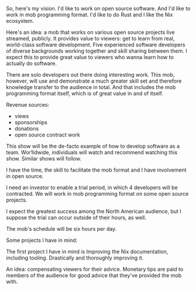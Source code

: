 So, here's my vision. I'd like to work on open source software.
And I'd like to work in mob programming format.
I'd like to do Rust and I like the Nix ecosystem.

Here's an idea: a mob that works on various open source projects live streamed, publicly.
It provides value to viewers:
get to learn from real, world-class software development.
Five experienced software developers of diverse backgrounds working together and skill sharing between them.
I expect this to provide great value to viewers who wanna learn how to actually do software.

There are solo developers out there doing interesting work.
This mob, however, will use and demonstrate a much greater skill set
and therefore knowledge transfer to the audience in total.
And that includes the mob programming format itself, which is of great value in and of itself.

Revenue sources:

- views
- sponsorships
- donations
- open source contract work

This show will be the de-facto example of how to develop software as a team.
Wor1ldwide, individuals will watch and recommend watching this show.
Similar shows will follow.

I have the time, the skill to facilitate the mob format and I have involvement in open source.

I need an investor to enable a trial period, in which 4 developers will be contracted.
We will work in mob programming format on some open source projects.

I expect the greatest success among the North American audience, but I suppose the trial can occur outside of their hours, as well.

The mob's schedule will be six hours per day.

Some projects I have in mind:

The first project I have in mind is Improving the Nix documentation, including tooling.
Drastically and thoroughly improving it.

An idea: compensating viewers for their advice.
Monetary tips are paid to members of the audience for good advice that they've provided the mob with.
